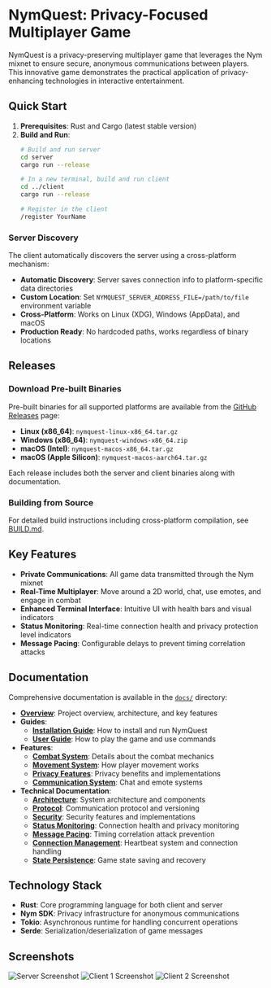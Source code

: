 # NymQuest: Privacy-Focused Multiplayer Game

NymQuest is a privacy-preserving multiplayer game that leverages the Nym mixnet to ensure secure, anonymous communications between players. This innovative game demonstrates the practical application of privacy-enhancing technologies in interactive entertainment.

## Quick Start

1. **Prerequisites**: Rust and Cargo (latest stable version)
2. **Build and Run**:
   ```bash
   # Build and run server
   cd server
   cargo run --release
   
   # In a new terminal, build and run client
   cd ../client
   cargo run --release
   
   # Register in the client
   /register YourName
   ```
### Server Discovery

The client automatically discovers the server using a cross-platform mechanism:

- **Automatic Discovery**: Server saves connection info to platform-specific data directories
- **Custom Location**: Set `NYMQUEST_SERVER_ADDRESS_FILE=/path/to/file` environment variable
- **Cross-Platform**: Works on Linux (XDG), Windows (AppData), and macOS
- **Production Ready**: No hardcoded paths, works regardless of binary locations

## Releases

### Download Pre-built Binaries

Pre-built binaries for all supported platforms are available from the [GitHub Releases](../../releases) page:

- **Linux (x86_64)**: `nymquest-linux-x86_64.tar.gz`
- **Windows (x86_64)**: `nymquest-windows-x86_64.zip`  
- **macOS (Intel)**: `nymquest-macos-x86_64.tar.gz`
- **macOS (Apple Silicon)**: `nymquest-macos-aarch64.tar.gz`

Each release includes both the server and client binaries along with documentation.

### Building from Source

For detailed build instructions including cross-platform compilation, see [BUILD.md](./BUILD.md).

## Key Features

- **Private Communications**: All game data transmitted through the Nym mixnet
- **Real-Time Multiplayer**: Move around a 2D world, chat, use emotes, and engage in combat
- **Enhanced Terminal Interface**: Intuitive UI with health bars and visual indicators
- **Status Monitoring**: Real-time connection health and privacy protection level indicators
- **Message Pacing**: Configurable delays to prevent timing correlation attacks

## Documentation

Comprehensive documentation is available in the [`docs/`](./docs/) directory:

- **[Overview](./docs/overview.md)**: Project overview, architecture, and key features
- **Guides**:
  - **[Installation Guide](./docs/guides/installation.md)**: How to install and run NymQuest
  - **[User Guide](./docs/guides/user_guide.md)**: How to play the game and use commands
- **Features**:
  - **[Combat System](./docs/features/combat.md)**: Details about the combat mechanics
  - **[Movement System](./docs/features/movement.md)**: How player movement works
  - **[Privacy Features](./docs/features/privacy.md)**: Privacy benefits and implementations
  - **[Communication System](./docs/features/communication.md)**: Chat and emote systems
- **Technical Documentation**:
  - **[Architecture](./docs/technical/architecture.md)**: System architecture and components
  - **[Protocol](./docs/technical/protocol.md)**: Communication protocol and versioning
  - **[Security](./docs/technical/security.md)**: Security features and implementations
  - **[Status Monitoring](./docs/technical/status_monitoring.md)**: Connection health and privacy monitoring
  - **[Message Pacing](./docs/technical/message_pacing.md)**: Timing correlation attack prevention
  - **[Connection Management](./docs/technical/connection_management.md)**: Heartbeat system and connection handling
  - **[State Persistence](./docs/technical/state_persistence.md)**: Game state saving and recovery

## Technology Stack

- **Rust**: Core programming language for both client and server
- **Nym SDK**: Privacy infrastructure for anonymous communications
- **Tokio**: Asynchronous runtime for handling concurrent operations
- **Serde**: Serialization/deserialization of game messages

## Screenshots

![Server Screenshot](https://github.com/user-attachments/assets/50db5ee3-9a82-44d1-befc-8b5c0665e1b8)
![Client 1 Screenshot](https://github.com/user-attachments/assets/6c5989fb-2a9a-4bd3-aa21-68447115deb5)
![Client 2 Screenshot](https://github.com/user-attachments/assets/ae1ce486-3695-4fe2-8957-ec00f1b60dc4)
